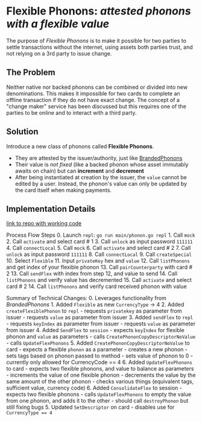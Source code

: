 # Flexible Phonons: *attested phonons with a flexible value*
The purpose of *Flexible Phonons* is to make it possible for two parties to settle transactions without the internet, using assets both parties trust, and not relying on a 3rd party to issue change.

## The Problem
Neither native nor backed phonons can be combined or divided into new denominations. This makes it impossible for two cards to complete an offline transaction if they do not have exact change. The concept of a "change maker" service has been discussed but this requires one of the parties to be online and to interact with a third party.

## Solution
Introduce a new class of phonons called **Flexible Phonons**.
  - They are attested by the issuer/authority, just like [BrandedPhonons](https://github.com/ahinchliff/phonon-diagrams/blob/main/concepts/branded-phonon.md)
  - Their value is *not fixed* (like a backed phonon whose asset immutably awaits on chain) but can **increment** and **decrement**
  - After being instantiated at creation by the issuer, the `value` cannot be  edited by a user. Instead, the phonon's value can only be updated by the card itself when making payments.


## Implementation Details

  [link to repo with working code](https://github.com/ahinchliff/phonon-client/tree/flexible-phonons-senor)

  Process Flow Steps
    0. Launch `repl`: `go run main/phonon.go repl`
    1. Call `mock`
    2. Call `activate` and select card # 1
    3. Call `unlock` as input password `111111`
    4. Call `connectLocal`
    5. Call `mock`
    6. Call `activate` and select card # 2
    7. Call `unlock` as input password `111111`
    8. Call `connectLocal`
    9. Call `createSpecial`
    10. Select `Flexible`
    11. Input `privateKey` hex and `value`
    12. Call `listPhonons` and get index of your flexible phonon
    13. Call `pairCounterparty` with card # 2
    13. Call `sendFlex` with index from step 12, and value to send
    14. Call `listPhonons` and verify value has decremented
    15. Call `activate` and select card # 2
    14. Call `listPhonons` and verify card received phonon with value

  Summary of Technical Changes:
    0. Leverages functionality from *BrandedPhonons*
    1. Added `Flexible` as new `CurrencyType` -> 4
    2. Added `createFlexiblePhonon` to `repl`
      - requests `privatekey` as parameter from issuer
      - requests `value` as parameter from issuer
    3. Added `sendFlex` to `repl`
      - requests `keyIndex` as parameter from issuer
      - requests `value` as parameter from issuer
    4. Added `SendFlex` to `session`
      - expects `keyIndex` for flexible phonon and `value` as parameters
      - calls `CreatePhononCopyDescriptorNoValue`
      - calls `UpdateFlexPhonons`
    5. Added `CreatePhononCopyDescriptorNoValue` to card
      - expects a flexible `phonon` as a parameter
      - creates a new phonon
      - sets tags based on phonon passed to method
      - sets value of phonon to 0
      - currently only allowed for CurrencyCode == 4
    6. Added `UpdateFlexPhonons` to card
      - expects two flexible phonons, and value to balance as parameters
      - increments the value of one flexible phonon
      - decrements the value by the same amount of the other phonon
      - checks various things (equivalent tags, sufficient value, currency code)
    6. Added `ConsolidateFlex` to session
      - expects two flexible phonons
      - calls `UpdateFlexPhonons` to empty the value from one phonon, and adds it to the other
      - should call `destroyPhonon` but still fixing bugs
    5. Updated `SetDescriptor` on card
      - disables use for `CurrencyType == 4`
